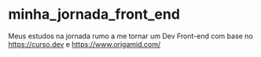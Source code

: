 # minha_jornada_front_end
Meus estudos na jornada rumo a me tornar um Dev Front-end com base no https://curso.dev e https://www.origamid.com/
